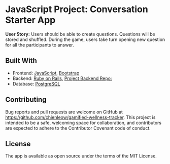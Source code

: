 # JavaScript Project: Conversation Starter App
**User Story:** Users should be able to create questions. Questions will be stored and shuffled. During the game, users take turn opening new question for all the participants to answer.

## Built With
- Frontend: [JavaScript](https://www.javascript.com/), [Bootstrap](https://getbootstrap.com/)
- Backend: [Ruby on Rails](https://rubyonrails.org/), [Project Backend Repo:](https://github.com/chienleow/conversation-starter-backend) 
- Database: [PostgreSQL](https://www.postgresql.org/)

## Contributing
Bug reports and pull requests are welcome on GitHub at https://github.com/chienleow/gamified-wellness-tracker. This project is intended to be a safe, welcoming space for collaboration, and contributors are expected to adhere to the Contributor Covenant code of conduct.

## License
The app is available as open source under the terms of the MIT License.





